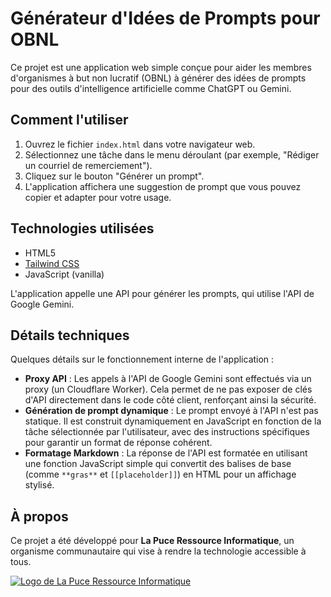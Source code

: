 # Générateur d'Idées de Prompts pour OBNL

Ce projet est une application web simple conçue pour aider les membres d'organismes à but non lucratif (OBNL) à générer des idées de prompts pour des outils d'intelligence artificielle comme ChatGPT ou Gemini.

## Comment l'utiliser

1.  Ouvrez le fichier `index.html` dans votre navigateur web.
2.  Sélectionnez une tâche dans le menu déroulant (par exemple, "Rédiger un courriel de remerciement").
3.  Cliquez sur le bouton "Générer un prompt".
4.  L'application affichera une suggestion de prompt que vous pouvez copier et adapter pour votre usage.

## Technologies utilisées

*   HTML5
*   [Tailwind CSS](https://tailwindcss.com/)
*   JavaScript (vanilla)

L'application appelle une API pour générer les prompts, qui utilise l'API de Google Gemini.

## Détails techniques

Quelques détails sur le fonctionnement interne de l'application :

*   **Proxy API** : Les appels à l'API de Google Gemini sont effectués via un proxy (un Cloudflare Worker). Cela permet de ne pas exposer de clés d'API directement dans le code côté client, renforçant ainsi la sécurité.
*   **Génération de prompt dynamique** : Le prompt envoyé à l'API n'est pas statique. Il est construit dynamiquement en JavaScript en fonction de la tâche sélectionnée par l'utilisateur, avec des instructions spécifiques pour garantir un format de réponse cohérent.
*   **Formatage Markdown** : La réponse de l'API est formatée en utilisant une fonction JavaScript simple qui convertit des balises de base (comme `**gras**` et `[[placeholder]]`) en HTML pour un affichage stylisé.

## À propos

Ce projet a été développé pour **La Puce Ressource Informatique**, un organisme communautaire qui vise à rendre la technologie accessible à tous.

[![Logo de La Puce Ressource Informatique](https://lapuce.org/new/wp-content/uploads/2024/03/cropped-VersionImpression.png)](https://lapuce.org)

